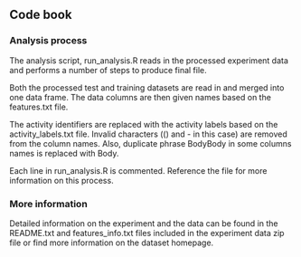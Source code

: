 ## Code book
### Analysis process

The analysis script, run_analysis.R reads in the processed experiment data and performs a number of steps to produce final file.

Both the processed test and training datasets are read in and merged into one data frame.
The data columns are then given names based on the features.txt file.


The activity identifiers are replaced with the activity labels based on the activity_labels.txt file.
Invalid characters (() and - in this case) are removed from the column names. Also, duplicate phrase BodyBody in some columns names is replaced with Body.


Each line in run_analysis.R is commented. Reference the file for more information on this process.

### More information

Detailed information on the experiment and the data can be found in the README.txt and features_info.txt files included in the experiment data zip file or find more information on the dataset homepage.
